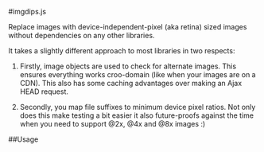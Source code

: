 #imgdips.js

Replace images with device-independent-pixel (aka retina) sized images without
dependencies on any other libraries.

It takes a slightly different approach to most libraries in two respects:

1. Firstly, image objects are used to check for alternate images. This ensures
everything works croo-domain (like when your images are on a CDN). This also
has some caching advantages over making an Ajax HEAD request.

2. Secondly, you map file suffixes to minimum device pixel ratios. Not only does
this make testing a bit easier it also future-proofs against the time when you
need to support @2x, @4x and @8x images :)

##Usage

